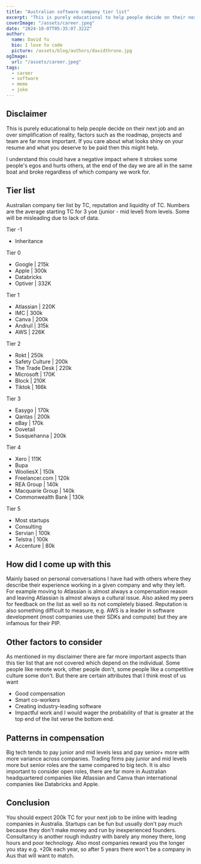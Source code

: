 ```yaml
---
title: "Australian software company tier list"
excerpt: "This is purely educational to help people decide on their next job and an over simplification of reality, factors such as the roadmap, projects and team are far more important. If you care about what looks shiny on your resume and what you deserve to be paid then this might help."
coverImage: "/assets/career.jpeg"
date: "2024-10-07T05:35:07.322Z"
author:
  name: David Yu
  bio: I love to code
  picture: /assets/blog/authors/davidthrone.jpg
ogImage:
  url: "/assets/career.jpeg"
tags:
  - career
  - software
  - meme
  - joke
---
```


## Disclaimer

This is purely educational to help people decide on their next job and an over simplification of reality, factors such as the roadmap, projects and team are far more important. If you care about what looks shiny on your resume and what you deserve to be paid then this might help.

I understand this could have a negative impact where it strokes some people's egos and hurts others, at the end of the day we are all in the same boat and broke regardless of which company we work for.

## Tier list

Australian company tier list by TC, reputation and liquidity of TC.
Numbers are the average starting TC for 3 yoe (junior - mid level) from levels. Some will be misleading due to lack of data.

Tier -1

- Inheritance

Tier 0

- Google | 215k
- Apple | 300k
- Databricks
- Optiver | 332K

Tier 1

- Atlassian | 220K
- IMC | 300k
- Canva | 200k
- Andruil | 315k
- AWS | 226K

Tier 2

- Rokt | 250k
- Safety Culture | 200k
- The Trade Desk | 220k
- Microsoft | 170K
- Block | 210K
- Tiktok | 166k

Tier 3

- Easygo | 170k
- Qantas | 200k
- eBay | 170k
- Dovetail
- Susquehanna | 200k

Tier 4

- Xero | 111K
- Bupa
- WooliesX | 150k
- Freelancer.com | 120k
- REA Group | 140k
- Macquarie Group | 140k
- Commonwealth Bank | 130k

Tier 5

- Most startups
- Consulting
- Servian | 100k
- Telstra | 100k
- Accenture | 80k

## How did I come up with this

Mainly based on personal conversations I have had with others where they describe their experience working in a given company and why they left. For example moving to Atlassian is almost always a compensation reason and leaving Atlassian is almost always a cultural issue. Also asked my peers for feedback on the list as well so its not completely biased. Reputation is also something difficult to measure, e.g. AWS is a leader in software development (most companies use their SDKs and compute) but they are infamous for their PIP.

## Other factors to consider

As mentioned in my disclaimer there are far more important aspects than this tier list that are not covered which depend on the individual. Some people like remote work, other people don't, some people like a competitive culture some don't. But there are certain attributes that I think most of us want

- Good compensation
- Smart co-workers
- Creating industry-leading software
- Impactful work
  and I would wager the probability of that is greater at the top end of the list verse the bottom end.

## Patterns in compensation

Big tech tends to pay junior and mid levels less and pay senior+ more with more variance across companies. Trading firms pay junior and mid levels more but senior roles are the same compared to big tech. It is also important to consider open roles, there are far more in Australian headquartered companies like Atlassian and Canva than international companies like Databricks and Apple.

## Conclusion

You should expect 200k TC for your next job to be inline with leading companies in Australia. Startups can be fun but usually don't pay much because they don't make money and run by inexperienced founders. Consultancy is another rough industry with barely any money there, long hours and poor technology. Also most companies reward you the longer you stay e.g. +20k each year, so after 5 years there won't be a company in Aus that will want to match.
